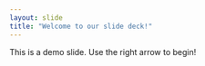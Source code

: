 ```yaml
---
layout: slide
title: "Welcome to our slide deck!"
---
```

This is a demo slide.
Use the right arrow to begin!
